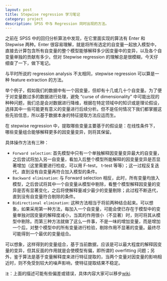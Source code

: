 ```yaml
---
layout: post
title: Stepwise regression 学习笔记
category: project
description: SPSS 中与 Regression 同时出现的方法。
---
```


之前在 SPSS 中的回归分析算法中发现，在它里面实现的算法有 Enter 和 Stepwise 两种。Enter 很容易理解，就是将所有选定的自变量一起放入模型中，直接去计算包含所有自变量的整个模型能够解释多少因变量中的变异，以及各个自变量单独的贡献有多少。但对 Stepwise regression 的理解总是很模糊，今天仔细查了一下，做下笔记。

与平时所说的 regression analysis 不太相同，stepwise regression 可以算是一种 feature extraction 的方法。

举个例子，假如我们的数据中有一个因变量，但却有十几或几十个自变量。为了便于对变量数过多的数据进行处理，避免 “curse of dimensionality” 中可能出现的种种问题，我们总是会对数据进行降维，根据在特定领域中的知识或是理论假设，选择其中一些可能更有意义的变量进行后续分析。但不是任何情况下我们都掌握这些先验信息，所以基于数据本身的特征提取方法应运而生。

在 stepwise regression 中，提取哪些变量主要基于的假设是：在线性条件下，哪些变量组合能够解释更多的因变量变异，则将其保留。

具体操作方法有三种：

- `Forward selection`: 首先模型中只有一个单独解释因变量变异最大的自变量，之后尝试将加入另一自变量，看加入后整个模型所能解释的因变量变异是否显著增加（这里需要进行检疫，可以用 F-test， t-test 等等）；这一过程反复迭代，直到没有自变量再符合加入模型的条件。
- `Backward elimination`: 与 Forward selection 相反，此时，所有变量均放入模型，之后尝试将其中一个自变量从模型中剔除，看整个模型解释因变量的变异是否有显著变化，之后将使解释量减少最少的变量剔除；此过程不断迭代，直到没有自变量符合剔除的条件。
- `Bidirectional elimination`: 这种方法相当于将前两种结合起来。可以想象，如果采用第一种方法，每加入一个自变量，可能会使已存在于模型中的变量单独对因变量的解释度减小，当其的作用很小（不显著）时，则可将其从模型中剔除。而第三种方法就做了这么一件事，不是一味的增加变量，而是增加一个后，对整个模型中的所有变量进行检验，剔除作用不显著的变量。最终尽可能得到一个最优的变量组合。

可以想象，这样得到的变量组合，基于当前数据，应该是可以最大程度的解释因变量的变异，但其反面的作用就是会使模型有偏，即所谓的 overfitting 问题；另外，鉴于算法是基于变量解释度来进行特征提取的，当两个变量对因变量的影响相近时，则不免受到较大的噪声影响，使特征提取结果不稳定。

`注`：上面的描述可能有些偏差或错误，具体内容大家可以移步[wiki][wiki_link].

[wiki_link]: http://en.wikipedia.org/wiki/Stepwise_regression "Stepwise regression"
